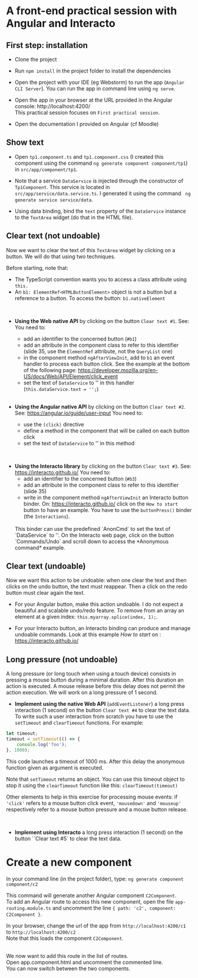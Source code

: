 
# A front-end practical session with Angular and Interacto

## First step: installation

- Clone the project

- Run `npm install` in the project folder to install the dependencies

- Open the project with your IDE (eg Webstorm) to run the app (`Angular CLI Server`).
You can run the app in command line using `ng serve`.

- Open the app in your browser at the URL provided in the Angular console:
http://localhost:4200/ <br/>
This practical session focuses on `First practical session`.

- Open the documentation I provided on Angular (cf Moodle)


## Show text

- Open `tp1.component.ts` and `tp1.component.css` (I created this component using the command 
`ng generate component component/tp1`) in `src/app/component/tp1`.

- Note that a service `DataService` is injected through the constructor of `Tp1Component`. This service is located in `src/app/service/data.service.ts`.
I generated it using the command ` ng generate service service/data`.

- Using data binding, bind the `text` property of the `DataService` instance to the `TextArea` widget (do that in the HTML file).


## Clear text (not undoable) 

Now we want to clear the text of this `TextArea` widget by clicking on a button.
We will do that using two techniques.

Before starting, note that:
- The TypeScript convention wants you to access a class attribute using `this.`
- An `b1: ElementRef<HTMLButtonElement>` object is not a button but a reference to a button. To access the button: `b1.nativeElement`

<br/>

- **Using the Web native API** by clicking on the button `Clear text #1`. See: 
You need to:
    - add an identifier to the concerned button (`#b1`)
    - add an attribute in the component class to refer to this identifier (slide 35, use the `ElementRef` attribute, not the `QueryList` one)
    - in the component method `ngAfterViewInit`, add to `b1` an event handler to process each button click. See the example at the bottom of the following page:
    https://developer.mozilla.org/en-US/docs/Web/API/Element/click_event
    - set the text of `DataService` to '' in this handler (`this.dataService.text = '';`)
    
  <br/>  

- **Using the Angular native API** by clicking on the button `Clear text #2`. See: https://angular.io/guide/user-input
You need to:
    - use the `(click)` directive
    - define a method in the component that will be called on each button click
    - set the text of `DataService` to '' in this method

<br/>

- **Using the Interacto library** by clicking on the button `Clear text #3`. See: https://interacto.github.io/
You need to: 
    - add an identifier to the concerned button (`#b3`)
    - add an attribute in the component class to refer to this identifier (slide 35)
    - write in the component method `ngAfterViewInit` an Interacto button binder. 
    On: https://interacto.github.io/ click on the `How to start` button to have an example. 
    You have to use the `buttonPress()` binder (the `Interactions`).
    <br/>
    This binder can use the predefined `AnonCmd` to set the text of `DataService` to ''.
    On the Interacto web page, click on the button `Commands/Undo` and scroll down to access the *Anonymous command* example. 



## Clear text (undoable) 

Now we want this action to be undoable:
when one clear the text and then clicks on the undo button, the text must reappear.
Then a click on the redo button must clear again the text. 

- For your Angular button, make this action undoable. I do not expect a beautiful and scalable undo/redo feature.
To remove from an array an element at a given index: `this.myarray.splice(index, 1);`.


- For your Interacto button, an Interacto binding can produce and manage undoable commands.
Look at this example *How to start* on : https://interacto.github.io/


## Long pressure (not undoable)

A long pressure (or long touch when using a touch device) consists in pressing a mouse button during a minimal duration.
After this duration an action is executed.
A mouse release before this delay does not permit the action execution.
We will work on a long pressure of 1 second.

- **Implement using the native Web API** (`addEventListener`) a long press interaction (1 second) on the button `Clear text #4` to clear the text data.
To write such a user interaction from scratch you have to use the `setTimeout` and `clearTimeout` functions.
For example: 

```ts
let timeout;
timeout = setTimeout(() => {
    console.log('foo');
}, 1000);
```

This code launches a timeout of 1000 ms. After this delay the anonymous function given as argument is executed.

Note that `setTimeout` returns an object.
You can use this timeout object to stop it using the `clearTimeout` function like this: `clearTimeout(timeout)`

Other elements to help in this exercise for processing mouse events:
if `'click'` refers to a mouse button click event, `'mousedown'` and `'mouseup'` respectively refer to a mouse button pressure and a mouse button release.

<br/>

- **Implement using Interacto** a long press interaction (1 second) on the button ``Clear text #5` to clear the text data.


# Create a new component

In your command line (in the project folder), type: `ng generate component component/c2`
<br/>

This command will generate another Angular component `C2Component`.
<br/>
To add an Angular route to access this new component, open the file `app-routing.module.ts` 
and uncomment the line `{ path: 'c2', component: C2Component }`.

In your browser, change the url of the app from `http://localhost:4200/c1` to `http://localhost:4200/c2`<br/>
Note that this loads the component `C2Component`.
<br/><br/>

We now want to add this route in the list of routes.<br/>
Open app.component.html and uncomment the commented line.<br/>
You can now switch between the two components.

